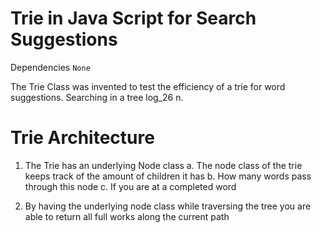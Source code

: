 # Trie in Java Script for Search Suggestions 

Dependencies 
`None`

The Trie Class was invented to test the efficiency of a trie for word suggestions. Searching in a tree log_26 n. 

# Trie Architecture

1. The Trie has an underlying Node class 
a. The node class of the trie keeps track of the amount of children it has
b. How many words pass through this node 
c. If you are at a completed word 

2. By having the underlying node class while traversing the tree you are able to return all full works along the current path 

